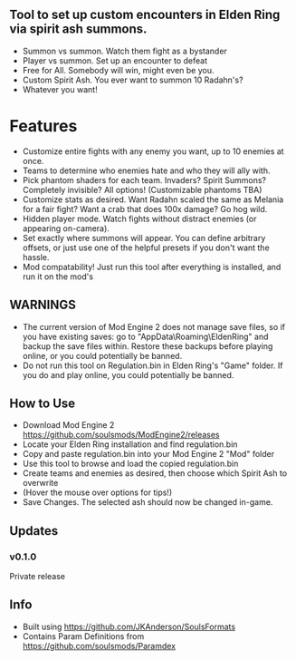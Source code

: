 ## Tool to set up custom encounters in Elden Ring via spirit ash summons.
- Summon vs summon. Watch them fight as a bystander
- Player vs summon. Set up an encounter to defeat
- Free for All. Somebody will win, might even be you.
- Custom Spirit Ash. You ever want to summon 10 Radahn's?
- Whatever you want!

# Features
- Customize entire fights with any enemy you want, up to 10 enemies at once.
- Teams to determine who enemies hate and who they will ally with.
- Pick phantom shaders for each team. Invaders? Spirit Summons? Completely invisible? All options! (Customizable phantoms TBA)
- Customize stats as desired. Want Radahn scaled the same as Melania for a fair fight? Want a crab that does 100x damage? Go hog wild.
- Hidden player mode. Watch fights without distract enemies (or appearing on-camera).
- Set exactly where summons will appear. You can define arbitrary offsets, or just use one of the helpful presets if you don't want the hassle.
- Mod compatability! Just run this tool after everything is installed, and run it on the mod's 

## WARNINGS
- The current version of Mod Engine 2 does not manage save files, so if you have existing saves: go to "AppData\Roaming\EldenRing" and backup the save files within. Restore these backups before playing online, or you could potentially be banned.
- Do not run this tool on Regulation.bin in Elden Ring's "Game" folder. If you do and play online, you could potentially be banned.

## How to Use
- Download Mod Engine 2 https://github.com/soulsmods/ModEngine2/releases
- Locate your Elden Ring installation and find regulation.bin
- Copy and paste regulation.bin into your Mod Engine 2 "Mod" folder
- Use this tool to browse and load the copied regulation.bin
- Create teams and enemies as desired, then choose which Spirit Ash to overwrite
- (Hover the mouse over options for tips!)
- Save Changes. The selected ash should now be changed in-game.

## Updates
### v0.1.0
Private release

## Info
- Built using https://github.com/JKAnderson/SoulsFormats
- Contains Param Definitions from https://github.com/soulsmods/Paramdex

